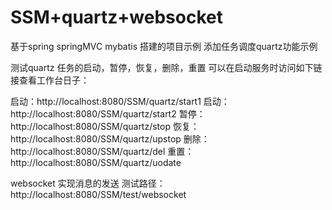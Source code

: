 # SSM+quartz+websocket

基于spring springMVC mybatis 搭建的项目示例
添加任务调度quartz功能示例

测试quartz 任务的启动，暂停，恢复，删除，重置
可以在启动服务时访问如下链接查看工作台日子：

启动：http://localhost:8080/SSM/quartz/start1
启动：http://localhost:8080/SSM/quartz/start2
暂停：http://localhost:8080/SSM/quartz/stop
恢复：http://localhost:8080/SSM/quartz/upstop
删除：http://localhost:8080/SSM/quartz/del
重置：http://localhost:8080/SSM/quartz/uodate


websocket 实现消息的发送
测试路径： http://localhost:8080/SSM/test/websocket
